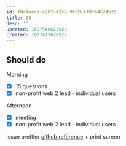```yaml
---
id: f8c4eecd-c287-42c7-9f60-ff8f44524b25
title: 08
desc: ''
updated: 1607540622928
created: 1607415678572
---
```


## Should do

Morning
- [x] 15 questions
- [x] non-profit web 2 lead - individual users

Afternoon
- [x] meeting
- [x] non-profit web 2 lead - individual users

issue prettier
[github reference](https://github.com/microsoft/vscode/issues/108447) + print screen
